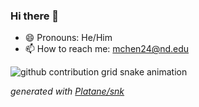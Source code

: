 ### Hi there 👋
- 😄 Pronouns: He/Him
- 📫 How to reach me: mchen24@nd.edu

<!--
**Casardo-Chen/Casardo-Chen** is a ✨ _special_ ✨ repository because its `README.md` (this file) appears on your GitHub profile.

Here are some ideas to get you started:

- 🔭 I’m currently working on ...
- 🌱 I’m currently learning ...
- 👯 I’m looking to collaborate on ...
- 🤔 I’m looking for help with ...
- 💬 Ask me about ...
- ⚡ Fun fact: ...
-->

<picture>
  <source media="(prefers-color-scheme: dark)" srcset="https://raw.githubusercontent.com/Casardo-Chen/Casardo-Chen/github-contribution-grid-snake-dark.svg">
  <source media="(prefers-color-scheme: light)" srcset="https://raw.githubusercontent.com/Casardo-Chen/Casardo-Chen/github-contribution-grid-snake.svg">
  <img alt="github contribution grid snake animation" src="https://raw.githubusercontent.com/Casardo-Chen/Casardo-Chen/github-contribution-grid-snake.svg">
</picture>

_generated with [Platane/snk](https://github.com/Platane/snk)_
